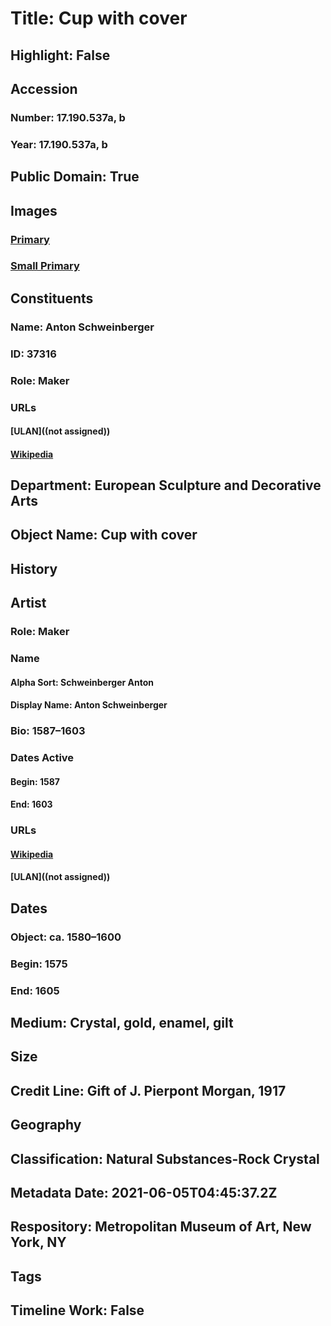 # Title: Cup with cover
## Highlight: False
## Accession
### Number: 17.190.537a, b
### Year: 17.190.537a, b
## Public Domain: True
## Images
### [Primary](https://images.metmuseum.org/CRDImages/es/original/SF17_190_537ab.jpg)
### [Small Primary](https://images.metmuseum.org/CRDImages/es/web-large/SF17_190_537ab.jpg)
## Constituents
### Name: Anton Schweinberger
### ID: 37316
### Role: Maker
### URLs
#### [ULAN]((not assigned))
#### [Wikipedia](https://www.wikidata.org/wiki/Q94798558)
## Department: European Sculpture and Decorative Arts
## Object Name: Cup with cover
## History
## Artist
### Role: Maker
### Name
#### Alpha Sort: Schweinberger Anton
#### Display Name: Anton Schweinberger
### Bio: 1587–1603
### Dates Active
#### Begin: 1587
#### End: 1603
### URLs
#### [Wikipedia](https://www.wikidata.org/wiki/Q94798558)
#### [ULAN]((not assigned))
## Dates
### Object: ca. 1580–1600
### Begin: 1575
### End: 1605
## Medium: Crystal, gold, enamel, gilt
## Size
## Credit Line: Gift of J. Pierpont Morgan, 1917
## Geography
## Classification: Natural Substances-Rock Crystal
## Metadata Date: 2021-06-05T04:45:37.2Z
## Respository: Metropolitan Museum of Art, New York, NY
## Tags
## Timeline Work: False
